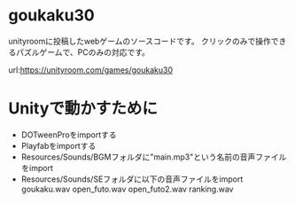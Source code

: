 # goukaku30
unityroomに投稿したwebゲームのソースコードです。
クリックのみで操作できるパズルゲームで、PCのみの対応です。

url:https://unityroom.com/games/goukaku30

# Unityで動かすために
- DOTweenProをimportする
- Playfabをimportする
- Resources/Sounds/BGMフォルダに"main.mp3"という名前の音声ファイルをimport
- Resources/Sounds/SEフォルダに以下の音声ファイルをimport
goukaku.wav
open_futo.wav
open_futo2.wav
ranking.wav
